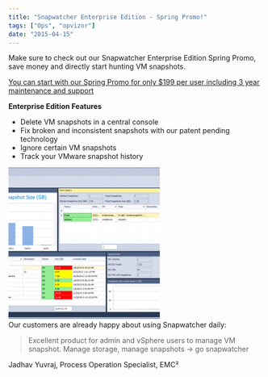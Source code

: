 ```yaml
---
title: "Snapwatcher Enterprise Edition - Spring Promo!"
tags: ["Ops", "opvizor"]
date: "2015-04-15"
---
```


Make sure to check out our Snapwatcher Enterprise Edition Spring Promo, save money and directly start hunting VM snapshots.

[You can start with our Spring Promo for only $199 per user including 3 year maintenance and support](http://www.snapwatcher.com)

**Enterprise Edition Features**

- Delete VM snapshots in a central console
- Fix broken and inconsistent snapshots with our patent pending technology
- Ignore certain VM snapshots
- Track your VMware snapshot history

  
[![Snapwatcher Enterprise Edition - Never miss Broken Snapshots](/images/blog/snapwatcher_enterprise_smaller-300x300.png)](https://www.opvizor.com/wp-content/uploads/2015/03/snapwatcher_enterprise_smaller.png)  
Our customers are already happy about using Snapwatcher daily:

> Excellent product for admin and vSphere users to manage VM snapshot. Manage storage, manage snapshots -> go snapwatcher

Jadhav Yuvraj, Process Operation Specialist, EMC²
